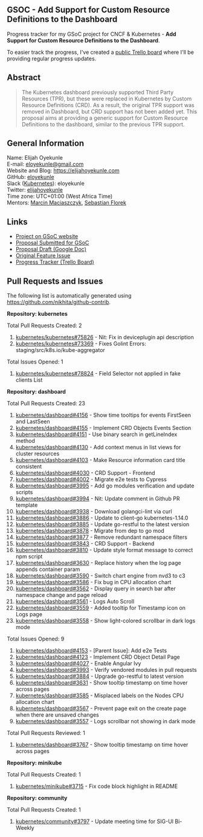 ## GSOC - Add Support for Custom Resource Definitions to the Dashboard

Progress tracker for my GSoC project for CNCF &amp; Kubernetes - **Add Support for Custom Resource Definitions to the Dashboard**.

To easier track the progress, I've created a [public Trello board](https://trello.com/b/7jmeonwA) where I'll be providing regular progress updates.

## Abstract

> The Kubernetes dashboard previously supported Third Party Resources (TPR), but these were replaced in Kubernetes by Custom Resource Definitions (CRD). As a result, the original TPR support was removed in Dashboard, but CRD support has not been added yet. This proposal aims at providing a generic support for Custom Resource Definitions to the dashboard, similar to the previous TPR support.

## General Information

Name: Elijah Oyekunle  
E-mail: eloyekunle@gmail.com  
Website and Blog: https://elijahoyekunle.com  
GitHub: [eloyekunle](https://github.com/eloyekunle)  
Slack ([Kubernetes](http://slack.k8s.io/)): eloyekunle  
Twitter: [elijahoyekunle](https://twitter.com/elijahoyekunle)  
Time zone: UTC+01:00 (West Africa Time)  
Mentors: [Marcin Maciaszczyk](https://github.com/maciaszczykm), [Sebastian Florek](https://github.com/floreks)  

## Links

* [Project on GSoC website](https://summerofcode.withgoogle.com/projects/#5700575465832448)
* [Proposal Submitted for GSoC](https://github.com/eloyekunle/gsoc-2019-meta-k8s/raw/master/proposal.pdf)
* [Proposal Draft (Google Doc)](https://docs.google.com/document/d/1YPc5AOO4BciZVrKKi6P1GkdCafZmL14Uy3OFtWyDkQo/edit?usp=sharing)
* [Original Feature Issue](https://github.com/kubernetes/dashboard/issues/2493)
* [Progress Tracker (Trello Board)](https://trello.com/b/7jmeonwA)

## Pull Requests and Issues

The following list is automatically generated using https://github.com/nikhita/github-contrib.

**Repository: kubernetes**

Total Pull Requests Created: 2
1. [kubernetes/kubernetes#75826](https://github.com/kubernetes/kubernetes/pull/75826) - Nit: Fix in deviceplugin api description
2. [kubernetes/kubernetes#73369](https://github.com/kubernetes/kubernetes/pull/73369) - Fixes Golint Errors: staging/src/k8s.io/kube-aggregator

Total Issues Opened: 1
1. [kubernetes/kubernetes#78824](https://github.com/kubernetes/kubernetes/issues/78824) - Field Selector not applied in fake clients List


**Repository: dashboard**

Total Pull Requests Created: 23
1. [kubernetes/dashboard#4156](https://github.com/kubernetes/dashboard/pull/4156) - Show time tooltips for events FirstSeen and LastSeen
2. [kubernetes/dashboard#4155](https://github.com/kubernetes/dashboard/pull/4155) - Implement CRD Objects Events Section
3. [kubernetes/dashboard#4151](https://github.com/kubernetes/dashboard/pull/4151) - Use binary search in getLineIndex method
4. [kubernetes/dashboard#4130](https://github.com/kubernetes/dashboard/pull/4130) - Add context menus in list views for cluster resources
5. [kubernetes/dashboard#4103](https://github.com/kubernetes/dashboard/pull/4103) - Make Resource information card title consistent
6. [kubernetes/dashboard#4030](https://github.com/kubernetes/dashboard/pull/4030) - CRD Support - Frontend
7. [kubernetes/dashboard#4002](https://github.com/kubernetes/dashboard/pull/4002) - Migrate e2e tests to Cypress
8. [kubernetes/dashboard#3995](https://github.com/kubernetes/dashboard/pull/3995) - Add go modules verification and update scripts
9. [kubernetes/dashboard#3994](https://github.com/kubernetes/dashboard/pull/3994) - Nit: Update comment in Github PR template
10. [kubernetes/dashboard#3938](https://github.com/kubernetes/dashboard/pull/3938) - Download golangci-lint via curl
11. [kubernetes/dashboard#3886](https://github.com/kubernetes/dashboard/pull/3886) - Update to client-go kubernetes-1.14.0
12. [kubernetes/dashboard#3885](https://github.com/kubernetes/dashboard/pull/3885) - Update go-restful to the latest version
13. [kubernetes/dashboard#3878](https://github.com/kubernetes/dashboard/pull/3878) - Migrate from dep to go mod
14. [kubernetes/dashboard#3877](https://github.com/kubernetes/dashboard/pull/3877) - Remove redundant namespace filters
15. [kubernetes/dashboard#3843](https://github.com/kubernetes/dashboard/pull/3843) - CRD Support - Backend
16. [kubernetes/dashboard#3810](https://github.com/kubernetes/dashboard/pull/3810) - Update style format message to correct npm script
17. [kubernetes/dashboard#3630](https://github.com/kubernetes/dashboard/pull/3630) - Replace history when the log page appends container param
18. [kubernetes/dashboard#3590](https://github.com/kubernetes/dashboard/pull/3590) - Switch chart engine from nvd3 to c3
19. [kubernetes/dashboard#3586](https://github.com/kubernetes/dashboard/pull/3586) - Fix bug in CPU allocation chart
20. [kubernetes/dashboard#3562](https://github.com/kubernetes/dashboard/pull/3562) - Display query in search bar after namespace change and page reload
21. [kubernetes/dashboard#3561](https://github.com/kubernetes/dashboard/pull/3561) - Logs Auto Scroll
22. [kubernetes/dashboard#3559](https://github.com/kubernetes/dashboard/pull/3559) - Added tooltip for Timestamp icon on Logs page
23. [kubernetes/dashboard#3558](https://github.com/kubernetes/dashboard/pull/3558) - Show light-colored scrollbar in dark logs mode

Total Issues Opened: 9
1. [kubernetes/dashboard#4153](https://github.com/kubernetes/dashboard/issues/4153) - [Parent Issue]: Add e2e Tests
2. [kubernetes/dashboard#4123](https://github.com/kubernetes/dashboard/issues/4123) - Implement CRD Object Detail Page
3. [kubernetes/dashboard#4027](https://github.com/kubernetes/dashboard/issues/4027) - Enable Angular Ivy
4. [kubernetes/dashboard#3993](https://github.com/kubernetes/dashboard/issues/3993) - Verify vendored modules in pull requests
5. [kubernetes/dashboard#3884](https://github.com/kubernetes/dashboard/issues/3884) - Upgrade go-restful to latest version
6. [kubernetes/dashboard#3631](https://github.com/kubernetes/dashboard/issues/3631) - Show tooltip timestamp on time hover across pages
7. [kubernetes/dashboard#3585](https://github.com/kubernetes/dashboard/issues/3585) - Misplaced labels on the Nodes CPU allocation chart
8. [kubernetes/dashboard#3567](https://github.com/kubernetes/dashboard/issues/3567) - Prevent page exit on the create page when there are unsaved changes
9. [kubernetes/dashboard#3557](https://github.com/kubernetes/dashboard/issues/3557) - Logs scrollbar not showing in dark mode

Total Pull Requests Reviewed: 1
1. [kubernetes/dashboard#3767](https://github.com/kubernetes/dashboard/pull/3767) - Show tooltip timestamp on time hover across pages


**Repository: minikube**

Total Pull Requests Created: 1
1. [kubernetes/minikube#3715](https://github.com/kubernetes/minikube/pull/3715) - Fix code block highlight in README


**Repository: community**

Total Pull Requests Created: 1
1. [kubernetes/community#3797](https://github.com/kubernetes/community/pull/3797) - Update meeting time for SIG-UI Bi-Weekly

